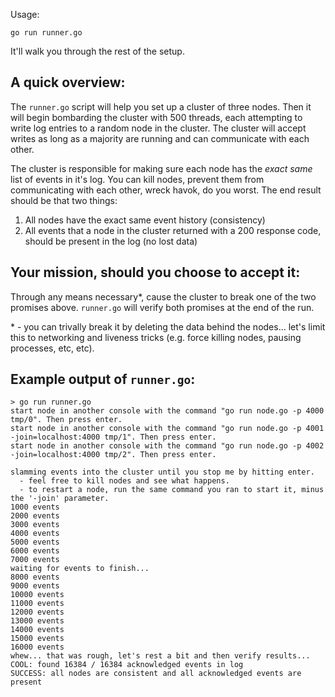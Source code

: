 Usage:

    go run runner.go

It'll walk you through the rest of the setup.

## A quick overview:

The `runner.go` script will help you set up a cluster of three nodes. Then it will begin bombarding the cluster
with 500 threads, each attempting to write log entries to a random node in the cluster.  The cluster
will accept writes as long as a majority are running and can communicate with each other.

The cluster is responsible for making sure each node has the *exact same* list of events in it's log.
You can kill nodes, prevent them from communicating with each other, wreck havok, do you worst.  The end
result should be that two things:

1. All nodes have the exact same event history (consistency)
2. All events that a node in the cluster returned with a 200 response code, should be present in the log (no lost data)

## Your mission, should you choose to accept it:

Through any means necessary\*, cause the cluster to break one of the two promises above. `runner.go` will verify
both promises at the end of the run.

\* - you can trivally break it by deleting the data behind the nodes... let's limit this to networking
and liveness tricks (e.g. force killing nodes, pausing processes, etc, etc).

## Example output of `runner.go`:

    > go run runner.go
    start node in another console with the command "go run node.go -p 4000 tmp/0". Then press enter.
    start node in another console with the command "go run node.go -p 4001 -join=localhost:4000 tmp/1". Then press enter.
    start node in another console with the command "go run node.go -p 4002 -join=localhost:4000 tmp/2". Then press enter.

    slamming events into the cluster until you stop me by hitting enter.
      - feel free to kill nodes and see what happens.
      - to restart a node, run the same command you ran to start it, minus the '-join' parameter.
    1000 events
    2000 events
    3000 events
    4000 events
    5000 events
    6000 events
    7000 events
    waiting for events to finish...
    8000 events
    9000 events
    10000 events
    11000 events
    12000 events
    13000 events
    14000 events
    15000 events
    16000 events
    whew... that was rough, let's rest a bit and then verify results...
    COOL: found 16384 / 16384 acknowledged events in log
    SUCCESS: all nodes are consistent and all acknowledged events are present


